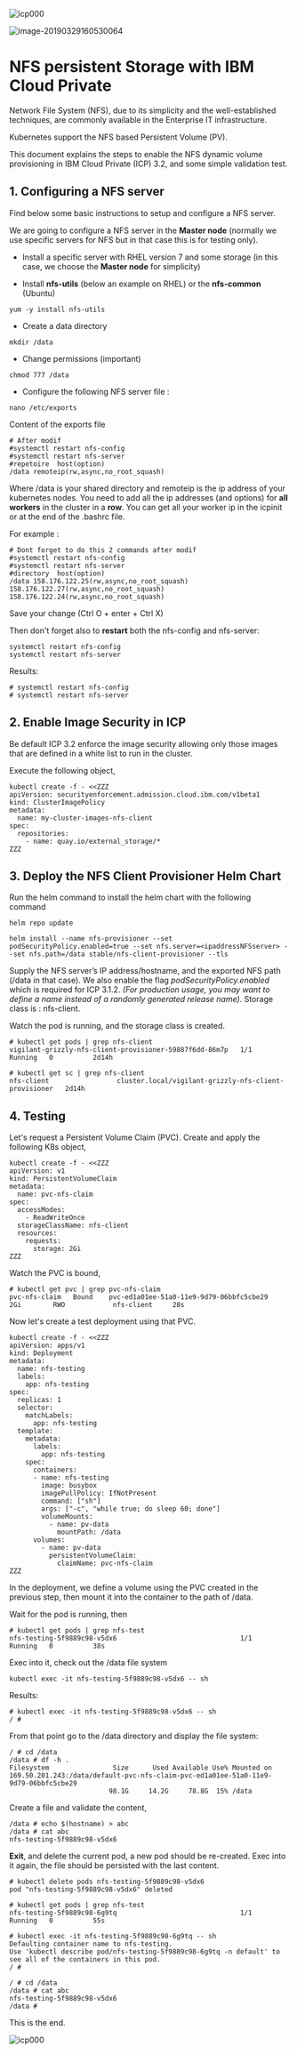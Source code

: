 ![icp000](images/icp000.png)



![image-20190329160530064](images/image-20190329160530064-3871930.png)



# NFS persistent Storage with IBM Cloud Private



Network File System (NFS), due to its simplicity and the well-established techniques, are commonly available in the Enterprise IT infrastructure.

Kubernetes support the NFS based Persistent Volume (PV). 

This document explains the steps to enable the NFS dynamic volume provisioning in IBM Cloud Private (ICP) 3.2, and some simple validation test.

## 1. Configuring a NFS server

Find below some basic instructions to setup and configure a NFS server. 

We are going to configure a NFS server in the **Master node** (normally we use specific servers for NFS but in that case this is for testing only).

- Install a specific server with RHEL version 7 and some storage (in this case, we choose the **Master node** for simplicity)

- Install **nfs-utils** (below an example on RHEL) or the **nfs-common** (Ubuntu)

`yum -y install nfs-utils`

- Create a data directory

`mkdir /data`

- Change permissions (important)

`chmod 777 /data`

- Configure the following NFS server file :

`nano /etc/exports`

Content of the exports file

```console
# After modif
#systemctl restart nfs-config
#systemctl restart nfs-server
#repetoire  host(option)
/data remoteip(rw,async,no_root_squash) 
```

Where /data is your shared directory and remoteip is the ip address of your kubernetes nodes. You need to add all the ip addresses (and options) for **all workers** in the cluster in a **row**. You can get all your worker ip in the icpinit or at the end of the .bashrc file.

For example :

```console
# Dont forget to do this 2 commands after modif
#systemctl restart nfs-config
#systemctl restart nfs-server
#directory  host(option)
/data 158.176.122.25(rw,async,no_root_squash) 158.176.122.27(rw,async,no_root_squash) 158.176.122.24(rw,async,no_root_squash)
```

Save your change (Ctrl O + enter + Ctrl X)

Then don't forget also to **restart** both the nfs-config and nfs-server:

```
systemctl restart nfs-config
systemctl restart nfs-server
```

Results:

```console
# systemctl restart nfs-config
# systemctl restart nfs-server
```



## 2. Enable Image Security in ICP

Be default ICP 3.2 enforce the image security allowing only those images that are defined in a white list to run in the cluster.

Execute the following object,

```
kubectl create -f - <<ZZZ
apiVersion: securityenforcement.admission.cloud.ibm.com/v1beta1
kind: ClusterImagePolicy
metadata:
  name: my-cluster-images-nfs-client
spec:
  repositories:
    - name: quay.io/external_storage/*
ZZZ
```



## 3. Deploy the NFS Client Provisioner Helm Chart

Run the helm command to install the helm chart with the following command

```
helm repo update

helm install --name nfs-provisioner --set podSecurityPolicy.enabled=true --set nfs.server=<ipaddressNFSserver> --set nfs.path=/data stable/nfs-client-provisioner --tls
```

Supply the NFS server’s IP address/hostname, and the exported NFS path (/data in that case). We also enable the flag *podSecurityPolicy.enabled* which is required for ICP 3.1.2. *(For production usage, you may want to define a name instead of a randomly generated release name)*. Storage class is : nfs-client.

Watch the pod is running, and the storage class is created.

```
# kubectl get pods | grep nfs-client
vigilant-grizzly-nfs-client-provisioner-59887f6dd-86m7p   1/1     Running   0          2d14h

# kubectl get sc | grep nfs-client
nfs-client                 cluster.local/vigilant-grizzly-nfs-client-provisioner   2d14h
```



## 4. Testing

Let's request a Persistent Volume Claim (PVC). Create and apply the following K8s object,

```
kubectl create -f - <<ZZZ
apiVersion: v1
kind: PersistentVolumeClaim
metadata:
  name: pvc-nfs-claim
spec:
  accessModes:
    - ReadWriteOnce
  storageClassName: nfs-client
  resources:
    requests:
      storage: 2Gi
ZZZ
```

Watch the PVC is bound,

```
# kubectl get pvc | grep pvc-nfs-claim
pvc-nfs-claim   Bound    pvc-ed1a01ee-51a0-11e9-9d79-06bbfc5cbe29   2Gi        RWO            nfs-client     28s
```

Now let's create a test deployment using that PVC.

```
kubectl create -f - <<ZZZ
apiVersion: apps/v1
kind: Deployment
metadata:
  name: nfs-testing
  labels:
    app: nfs-testing
spec:
  replicas: 1
  selector:
    matchLabels:
      app: nfs-testing
  template:
    metadata:
      labels:
        app: nfs-testing
    spec:
      containers:
      - name: nfs-testing
        image: busybox
        imagePullPolicy: IfNotPresent
        command: ["sh"]
        args: ["-c", "while true; do sleep 60; done"]
        volumeMounts:
          - name: pv-data
            mountPath: /data
      volumes:
        - name: pv-data
          persistentVolumeClaim:
            claimName: pvc-nfs-claim
ZZZ
```

In the deployment, we define a volume using the PVC created in the previous step, then mount it into the container to the path of /data.

Wait for the pod is running, then

```
# kubectl get pods | grep nfs-test
nfs-testing-5f9889c98-v5dx6                               1/1     Running   0          38s
```

Exec into it, check out the /data file system

```
kubectl exec -it nfs-testing-5f9889c98-v5dx6 -- sh
```

Results:

```
# kubectl exec -it nfs-testing-5f9889c98-v5dx6 -- sh
/ #
```

From that point go to the /data directory and display the file system:

```
/ # cd /data
/data # df -h .
Filesystem                Size      Used Available Use% Mounted on
169.50.201.243:/data/default-pvc-nfs-claim-pvc-ed1a01ee-51a0-11e9-9d79-06bbfc5cbe29
                         98.1G     14.2G     78.8G  15% /data
```



Create a file and validate the content,

```
/data # echo $(hostname) > abc
/data # cat abc
nfs-testing-5f9889c98-v5dx6
```

**Exit**, and delete the current pod, a new pod should be re-created. Exec into it again, the file should be persisted with the last content.

```
# kubectl delete pods nfs-testing-5f9889c98-v5dx6
pod "nfs-testing-5f9889c98-v5dx6" deleted

# kubectl get pods | grep nfs-test
nfs-testing-5f9889c98-6g9tq                               1/1     Running   0          55s

# kubectl exec -it nfs-testing-5f9889c98-6g9tq -- sh
Defaulting container name to nfs-testing.
Use 'kubectl describe pod/nfs-testing-5f9889c98-6g9tq -n default' to see all of the containers in this pod.
/ # 

/ # cd /data
/data # cat abc
nfs-testing-5f9889c98-v5dx6
/data # 

```

This is the end.

![icp000](images/icp000.png)







